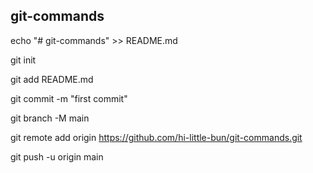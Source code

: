 ## git-commands

echo "# git-commands" >> README.md

git init

git add README.md

git commit -m "first commit"

git branch -M main

git remote add origin https://github.com/hi-little-bun/git-commands.git

git push -u origin main